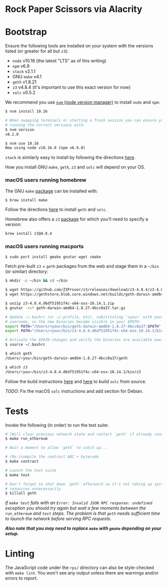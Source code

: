 # Rock Paper Scissors via Alacrity

# Bootstrap
Ensure the following tools are installed on your system with the versions
listed (or greater for all but `z3`):
- `node` v10.16 (the latest "LTS" as of this writing)
- `npm` v6.9
- `stack` v2.1.1
- GNU `make` v4.1
- `geth` v1.8.21
- `z3` v4.8.4 (it's important to use this exact version for now)
- `solc` v0.5.2

We recommend you use
[`nvm` (node version manager)](https://github.com/nvm-sh/nvm#installation-and-update)
to install `node` and `npm`:
```bash
$ nvm install 10.16

# When swapping terminals or starting a fresh session you can ensure you're
# running the correct versions with:
$ nvm version
v8.2.0

$ nvm use 10.16
Now using node v10.16.0 (npm v6.9.0)
```

`stack` is similarly easy to install by following the directions
[here](https://docs.haskellstack.org/en/stable/README/#how-to-install).

How you install GNU `make`, `geth`, `z3` and `solc` will depend on your OS.

### macOS users running homebrew
The GNU `make`
[package](https://formulae.brew.sh/formula/make)
can be installed with:

```bash
$ brew install make
```

Follow the directions
[here](https://github.com/ethereum/homebrew-ethereum#installation)
to install `geth` and `solc`.

Homebrew also offers a `z3`
[package](https://formulae.brew.sh/formula/z3)
for which you'll need to specify a version:

```bash
brew install z3@4.8.4
```

### macOS users running macports


```bash
$ sudo port install gmake gnutar wget cmake
```

Fetch pre-built `z3` + `geth` packages from the web and stage them in a `~/bin`
(or similar) directory:

```bash
$ mkdir -p ~/bin && cd ~/bin

$ wget https://github.com/Z3Prover/z3/releases/download/z3-4.8.4/z3-4.8.4.d6df51951f4c-x64-osx-10.14.1.zip
$ wget https://gethstore.blob.core.windows.net/builds/geth-darwin-amd64-1.8.27-4bcc0a37.tar.gz

$ unzip z3-4.8.4.d6df51951f4c-x64-osx-10.14.1.zip
$ gnutar -xvf geth-darwin-amd64-1.8.27-4bcc0a37.tar.gz

# Update ~/.bashrc (or ~/.profile, etc), substituting `<you>` with your
# username, so the new binaries become visible in your $PATH:
export PATH="/Users/<you>/bin/geth-darwin-amd64-1.8.27-4bcc0a37:$PATH"
export PATH="/Users/<you>/bin/z3-4.8.4.d6df51951f4c-x64-osx-10.14.1/bin:$PATH"

# Activate the $PATH changes and verify the binaries are available now:
$ source ~/.bashrc

$ which geth
/Users/<you>/bin/geth-darwin-amd64-1.8.27-4bcc0a37/geth

$ which z3
/Users/<you>/bin/z3-4.8.4.d6df51951f4c-x64-osx-10.14.1/bin/z3
```

Follow the build instructions
[here](https://solidity.readthedocs.io/en/v0.5.10/installing-solidity.html#prerequisites-macos)
and
[here](https://solidity.readthedocs.io/en/v0.5.10/installing-solidity.html#clone-the-repository)
to build `solc` from source.

*TODO*: Fix the macOS `solc` instructions and add section for Debian.


# Tests
Invoke the following (in order) to run the test suite:

```bash
# (Will clear previous network state and restart `geth` if already running)
$ make run_ethereum

# Wait a moment to allow `geth` to catch up...

# (Re-)compile the contract ABI + bytecode
$ make contract

# Launch the test suite
$ make test

# Don't forget to shut down `geth` afterward so it's not taking up system
# resources unnecessarily
$ killall geth
```

*If `make test` fails with an `Error: Invalid JSON RPC response: undefined`
exception you should try again but wait a few moments between the
`run_ethereum` and `test` steps. The problem is that `geth` needs sufficient
time to launch the network before serving RPC requests.*

***Also note that you may need to replace `make` with `gmake` depending on your
setup.***


# Linting
The JavaScript code under the `rps/` directory can also be style-checked with
`make lint`. You won't see any output unless there are warnings and/or errors
to report.
